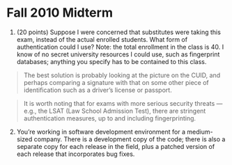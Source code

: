 # Fall 2010 Midterm

1. (20 points) Suppose I were concerned that substitutes were taking this exam, instead of the actual enrolled students. What form of authentication could I use? Note: the total enrollment in the class is 40. I know of no secret university resources I could use, such as fingerprint databases; anything you specify has to be contained to this class.

> The best solution is probably looking at the picture on the CUID, and perhaps comparing a signature with that on some other piece of identification such as a driver’s license or passport.

> It is worth noting that for exams with more serious security threats — e.g., the LSAT (Law School Admission Test), there are stringent authentication measures, up to and including fingerprinting.

2. You’re working in software development environment for a medium-sized company. There is a development copy of the code; there is also a separate copy for each release in the field, plus a patched version of each release that incorporates bug fixes.